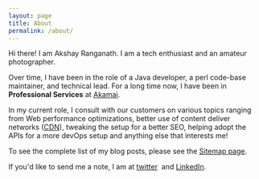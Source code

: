 ```yaml
---
layout: page
title: About
permalink: /about/
---
```


Hi there! I am Akshay Ranganath. I am a tech enthusiast and an amateur photographer.

Over time, I have been in the role of a Java developer, a perl code-base maintainer, and technical lead. For a long time now, I have been in **Professional Services** at [Akamai](https://www.akamai.com/").

In my current role, I consult with our customers on various topics ranging from Web performance optimizations, better use of content deliver networks ([CDN](https://en.wikipedia.org/wiki/Content_delivery_network)), tweaking the setup for a better SEO, helping adopt the APIs for a more devOps setup and anything else that interests me! 

To see the complete list of my blog posts, please see the [Sitemap page](https://akshayranganath.github.io/sitemap/).

If you'd like to send me a note, I am at [twitter](https://twitter.com/rakshay)  and [LinkedIn](https://www.linkedin.com/in/akshayranganath).